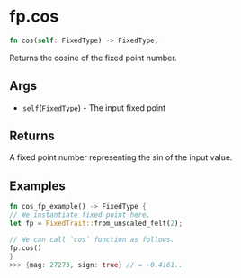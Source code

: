 # fp.cos

```rust
fn cos(self: FixedType) -> FixedType;
```

Returns the cosine of the fixed point number.

## Args

* `self`(`FixedType`) - The input fixed point

## Returns

A fixed point number representing the sin  of the input value.

## Examples

```rust
fn cos_fp_example() -> FixedType {
// We instantiate fixed point here.
let fp = FixedTrait::from_unscaled_felt(2);

// We can call `cos` function as follows.
fp.cos()
}
>>> {mag: 27273, sign: true} // = -0.4161..
```
